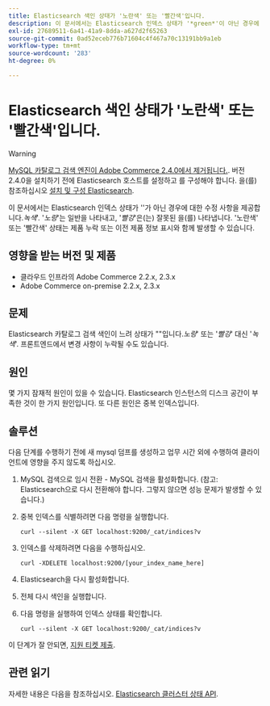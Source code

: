 ```yaml
---
title: Elasticsearch 색인 상태가 '노란색' 또는 '빨간색'입니다.
description: 이 문서에서는 Elasticsearch 인덱스 상태가 '*green*'이 아닌 경우에 대한 수정 사항을 제공합니다. '*노란색*'은 일반을 나타내고 '*빨간색*'은 잘못된 것을 나타냅니다. '노란색' 또는 '빨간색' 상태는 제품 누락 또는 이전 제품 정보 표시와 함께 발생할 수 있습니다.
exl-id: 27689511-6a41-41a9-8dda-a627d2f65263
source-git-commit: 0ad52eceb776b71604c4f467a70c13191bb9a1eb
workflow-type: tm+mt
source-wordcount: '283'
ht-degree: 0%

---
```


# Elasticsearch 색인 상태가 &#39;노란색&#39; 또는 &#39;빨간색&#39;입니다.

>[!WARNING]
>
> [MySQL 카탈로그 검색 엔진이 Adobe Commerce 2.4.0에서 제거됩니다.](/help/announcements/adobe-commerce-announcements/mysql-catalog-search-engine-will-be-removed-in-magento-2-4-0.md). 버전 2.4.0을 설치하기 전에 Elasticsearch 호스트를 설정하고 를 구성해야 합니다. 을(를) 참조하십시오 [설치 및 구성 Elasticsearch](https://devdocs.magento.com/guides/v2.3/config-guide/elasticsearch/es-overview.html).

이 문서에서는 Elasticsearch 인덱스 상태가 &#39;&#39;가 아닌 경우에 대한 수정 사항을 제공합니다.*녹색*&#39;. &#39;*노랑*&#39;는 일반을 나타내고, &#39;*빨강*&#39;은(는) 잘못된 을(를) 나타냅니다. &#39;노란색&#39; 또는 &#39;빨간색&#39; 상태는 제품 누락 또는 이전 제품 정보 표시와 함께 발생할 수 있습니다.

## 영향을 받는 버전 및 제품

* 클라우드 인프라의 Adobe Commerce 2.2.x, 2.3.x
* Adobe Commerce on-premise 2.2.x, 2.3.x

## 문제

Elasticsearch 카탈로그 검색 색인이 느려 상태가 &quot;&quot;입니다.*노랑*&#39; 또는 &#39;*빨강*&#39; 대신 &#39;*녹색*&#39;. 프론트엔드에서 변경 사항이 누락될 수도 있습니다.

## 원인

몇 가지 잠재적 원인이 있을 수 있습니다. Elasticsearch 인스턴스의 디스크 공간이 부족한 것이 한 가지 원인입니다. 또 다른 원인은 중복 인덱스입니다.

## 솔루션

다음 단계를 수행하기 전에 새 mysql 덤프를 생성하고 업무 시간 외에 수행하여 클라이언트에 영향을 주지 않도록 하십시오.

1. MySQL 검색으로 임시 전환 - MySQL 검색을 활성화합니다. (참고: Elasticsearch으로 다시 전환해야 합니다. 그렇지 않으면 성능 문제가 발생할 수 있습니다.)
1. 중복 인덱스를 식별하려면 다음 명령을 실행합니다.

   ```
   curl --silent -X GET localhost:9200/_cat/indices?v
   ```

1. 인덱스를 삭제하려면 다음을 수행하십시오.

   ```
   curl -XDELETE localhost:9200/[your_index_name_here]
   ```

1. Elasticsearch을 다시 활성화합니다.
1. 전체 다시 색인을 실행합니다.
1. 다음 명령을 실행하여 인덱스 상태를 확인합니다.

   ```
   curl --silent -X GET localhost:9200/_cat/indices?v
   ```

이 단계가 잘 안되면, [지원 티켓 제출](/help/help-center-guide/help-center/magento-help-center-user-guide.md#submit-ticket).

## 관련 읽기

자세한 내용은 다음을 참조하십시오. [Elasticsearch 클러스터 상태 API](https://www.elastic.co/guide/en/elasticsearch/reference/current/cluster-health.html).
